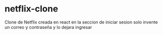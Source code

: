 # netflix-clone
Clone de Netflix creada en react
en la seccion de iniciar sesion solo invente un correo y contraseña y lo dejara ingresar
